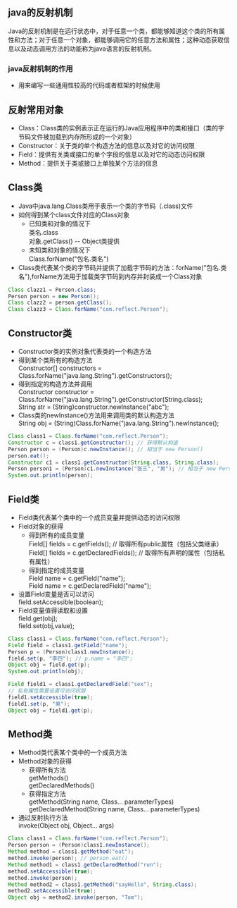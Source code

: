 ## java的反射机制
Java的反射机制是在运行状态中，对于任意一个类，都能够知道这个类的所有属性和方法；对于任意一个对象，都能够调用它的任意方法和属性；这种动态获取信息以及动态调用方法的功能称为java语言的反射机制。

### java反射机制的作用
- 用来编写一些通用性较高的代码或者框架的时候使用


## 反射常用对象
- Class：Class类的实例表示正在运行的Java应用程序中的类和接口（类的字节码文件被加载到内存所形成的一个对象）
- Constructor：关于类的单个构造方法的信息以及对它的访问权限
- Field：提供有关类或接口的单个字段的信息以及对它的动态访问权限
- Method：提供关于类或接口上单独某个方法的信息

## Class类
- Java中java.lang.Class类用于表示一个类的字节码（.class)文件
- 如何得到某个class文件对应的Class对象
    - 已知类和对象的情况下<br>
        类名.class<br>
        对象.getClass() -- Object类提供
    - 未知类和对象的情况下<br>
        Class.forName("包名.类名")
- Class类代表某个类的字节码并提供了加载字节码的方法：forName("包名.类名"),forName方法用于加载类字节码到内存并封装成一个Class对象
```java
Class clazz1 = Person.class;
Person person = new Person();
Class clazz2 = person.getClass();
Class clazz3 = Class.forName("com.reflect.Person");
```

## Constructor类
- Constructor类的实例对象代表类的一个构造方法
- 得到某个类所有的构造方法<br>
    Constructor[] constructors = Class.forName("java.lang.String").getConstructors();
- 得到指定的构造方法并调用<br>
    Constructor constructor = Class.forName("java.lang.String").getConstructor(String.class);<br>
    String str = (String)constructor.newInstance("abc");
- Class类的newInstance()方法用来调用类的默认构造方法<br>
    String obj = (String)Class.forName("java.lang.String").newInstance();
```java
Class class1 = Class.forName("com.reflect.Person");
Constructor c = class1.getConstructor(); // 获得默认构造
Person person = (Person)c.newInstance(); // 相当于 new Person()
person.eat();
Constructor c1 = class1.getConstructor(String.class, String.class);
Person person1 = (Person)c1.newInstance("张三", "男"); // 相当于 new Person("张三","男")
System.out.println(person);
```

## Field类
- Field类代表某个类中的一个成员变量并提供动态的访问权限
- Field对象的获得
  - 得到所有的成员变量<br>
  Field[] fields = c.getFields(); // 取得所有public属性（包括父类继承）<br>
  Field[] fields = c.getDeclaredFields(); // 取得所有声明的属性（包括私有属性）
  - 得到指定的成员变量<br>
  Field name = c.getField("name");<br>
  Field name = c.getDeclaredField("name");
- 设置Field变量是否可以访问<br>
    field.setAccessible(boolean);
- Field变量值得读取和设置<br>
    field.get(obj);<br>
    field.set(obj,value);

```java
Class class1 = Class.forName("com.reflect.Person");
Field field = class1.getField("name");
Person p = (Person)class1.newInstance();
field.set(p, "李四"); // p.name = "李四";
Object obj = field.get(p);
System.out.println(obj);

Field field1 = class1.getDeclaredField("sex");
// 私有属性需要设置可访问权限
field1.setAccessible(true);
field1.set(p, "男");
Object obj = field1.get(p);
```

## Method类
- Method类代表某个类中的一个成员方法
- Method对象的获得
    - 获得所有方法<br>
    getMethods()<br>
    getDeclaredMethods()
    - 获得指定方法<br>
    getMethod(String name, Class<?>... parameterTypes)<br>
    getDeclaredMethod(String name, Class<?>... parameterTypes)
- 通过反射执行方法<br>
invoke(Object obj, Object... args)

```java
Class class1 = Class.forName("com.reflect.Person");
Person person = (Person)class1.newInstance();
Method method = class1.getMethod("eat");
method.invoke(person); // person.eat()
Method method1 = class1.getDeclaredMethod("run");
method.setAccessible(true);
method.invoke(person);
Method method2 = class1.getMethod("sayHello", String.class);
method2.setAccessible(true);
Object obj = method2.invoke(person, "Tom");
```
